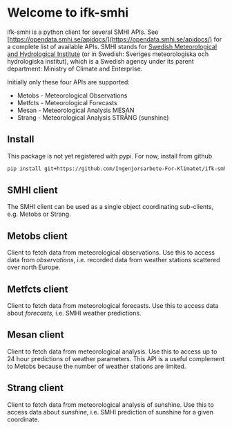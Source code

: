 # Welcome to ifk-smhi

ifk-smhi is a python client for several SMHI APIs.
See [https://opendata.smhi.se/apidocs/](https://opendata.smhi.se/apidocs/)
for a complete list of available APIs.
SMHI stands for [Swedish Meteorological and Hydrological Institute](https://www.smhi.se/)
(or in Swedish: Sveriges meteorologiska och hydrologiska institut),
which is a Swedish agency under its parent department:  Ministry of Climate and
Enterprise.

Initially only these four APIs are supported:

- Metobs - Meteorological Observations
- Metfcts - Meteorological Forecasts
- Mesan - Meteorological Analysis MESAN
- Strang - Meteorological Analysis STRÅNG (sunshine)

## Install

This package is not yet registered with pypi. For now, install from github

```bash
pip install git+https://github.com/Ingenjorsarbete-For-Klimatet/ifk-smhi.git@main
```

## SMHI client

The SMHI client can be used as a single object coordinating sub-clients,
e.g. Metobs or Strang.

## Metobs client

Client to fetch data from meteorological observations.
Use this to access data from _observations_,
i.e. recorded data from weather stations scattered over north Europe.

## Metfcts client

Client to fetch data from meteorological forecasts.
Use this to access data about _forecasts_, i.e. SMHI weather predictions.

## Mesan client

Client to fetch data from meteorological analysis.
Use this to access up to 24 hour predictions of weather parameters.
This API is a useful complement to Metobs because the number of weather
stations are limited.

## Strang client

Client to fetch data from meteorological analysis of sunshine.
Use this to access data about _sunshine_,
i.e. SMHI prediction of sunshine for a given coordinate.
